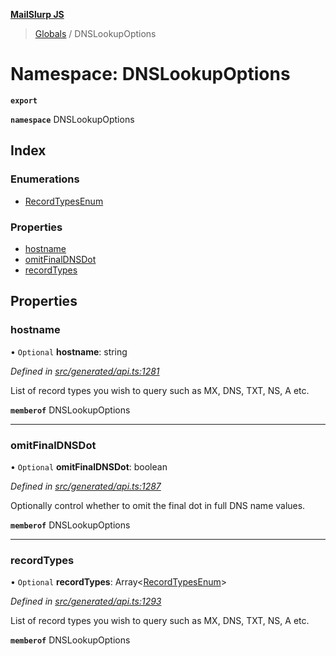 **[MailSlurp JS](../README.md)**

> [Globals](../README.md) / DNSLookupOptions

# Namespace: DNSLookupOptions

**`export`** 

**`namespace`** DNSLookupOptions

## Index

### Enumerations

* [RecordTypesEnum](../enums/dnslookupoptions.recordtypesenum.md)

### Properties

* [hostname](dnslookupoptions.md#hostname)
* [omitFinalDNSDot](dnslookupoptions.md#omitfinaldnsdot)
* [recordTypes](dnslookupoptions.md#recordtypes)

## Properties

### hostname

• `Optional` **hostname**: string

*Defined in [src/generated/api.ts:1281](https://github.com/mailslurp/mailslurp-client/blob/ad6aa3d/src/generated/api.ts#L1281)*

List of record types you wish to query such as MX, DNS, TXT, NS, A etc.

**`memberof`** DNSLookupOptions

___

### omitFinalDNSDot

• `Optional` **omitFinalDNSDot**: boolean

*Defined in [src/generated/api.ts:1287](https://github.com/mailslurp/mailslurp-client/blob/ad6aa3d/src/generated/api.ts#L1287)*

Optionally control whether to omit the final dot in full DNS name values.

**`memberof`** DNSLookupOptions

___

### recordTypes

• `Optional` **recordTypes**: Array\<[RecordTypesEnum](../enums/dnslookupoptions.recordtypesenum.md)>

*Defined in [src/generated/api.ts:1293](https://github.com/mailslurp/mailslurp-client/blob/ad6aa3d/src/generated/api.ts#L1293)*

List of record types you wish to query such as MX, DNS, TXT, NS, A etc.

**`memberof`** DNSLookupOptions
